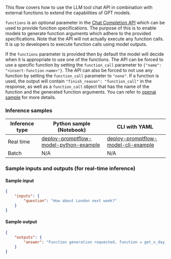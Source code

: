 This flow covers how to use the LLM tool chat API in combination with external functions to extend the 
capabilities of GPT models. 

`functions` is an optional parameter in the <a href='https://platform.openai.com/docs/api-reference/chat/create' target='_blank'>Chat Completion API</a> which can be used to provide function 
specifications. The purpose of this is to enable models to generate function arguments which adhere to the provided 
specifications. Note that the API will not actually execute any function calls. It is up to developers to execute 
function calls using model outputs. 

If the `functions` parameter is provided then by default the model will decide when it is appropriate to use one of the 
functions. The API can be forced to use a specific function by setting the `function_call` parameter to 
`{"name": "<insert-function-name>"}`. The API can also be forced to not use any function by setting the `function_call` 
parameter to `"none"`. If a function is used, the output will contain `"finish_reason": "function_call"` in the 
response, as well as a `function_call` object that has the name of the function and the generated function arguments. 
You can refer to <a href='https://github.com/openai/openai-cookbook/blob/main/examples/How_to_call_functions_with_chat_models.ipynb' target='_blank'>openai sample</a> for more details.


### Inference samples

Inference type|Python sample (Notebook)|CLI with YAML
|--|--|--|
Real time|<a href="https://github.com/microsoft/promptflow/blob/pm/3p-inside-materials/docs/media/deploy-to-aml-code/sdk/deploy.ipynb" target="_blank">deploy-promptflow-model-python-example</a>|<a href="https://github.com/microsoft/promptflow/blob/pm/3p-inside-materials/docs/go-to-production/deploy-to-aml-code.md" target="_blank">deploy-promptflow-model-cli-example</a>
Batch | N/A | N/A

### Sample inputs and outputs (for real-time inference)

#### Sample input
```json
{
    "inputs": {
        "question": "How about London next week?"
    }
}
```

#### Sample output
```json
{
    "outputs": {
        "answer": "Function generation requested, function = get_n_day_weather_forecast, args = { 'location': 'London', 'num_days': 7, 'format': 'celsius' }"
    }
}
```
